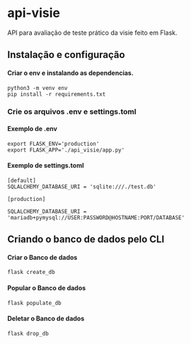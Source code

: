 # api-visie
API para avaliação de teste prático da visie feito em Flask. 

## Instalação e configuração

#### Criar o env e instalando as dependencias.
```
python3 -m venv env
pip install -r requirements.txt
```
### Crie os arquivos .env e settings.toml

#### Exemplo de .env 
```
export FLASK_ENV='production'
export FLASK_APP='./api_visie/app.py'
```
#### Exemplo de settings.toml
```
[default]
SQLALCHEMY_DATABASE_URI = 'sqlite:///./test.db'

[production]

SQLALCHEMY_DATABASE_URI = 'mariadb+pymysql://USER:PASSWORD@HOSTNAME:PORT/DATABASE'
```

## Criando o banco de dados pelo CLI

#### Criar o Banco de dados
```
flask create_db
```
#### Popular o Banco de dados
```
flask populate_db 
```
#### Deletar o Banco de dados
```
flask drop_db
```
